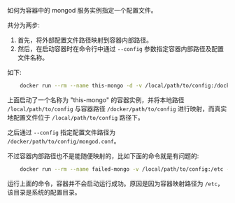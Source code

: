 
如何为容器中的 mongod 服务实例指定一个配置文件。

共分为两步:
1. 首先，将外部配置文件路径映射到容器内部路径。
2. 然后，在启动容器时在命令行中通过 `--config` 参数指定容器内部路径及配置文件名称。

如下:
```sh
    docker run --rm --name this-mongo -d -v /local/path/to/config:/docker/path/to/config mongo:5.0.4 --config /docker/path/to/config/mongod.conf
```
上面启动了一个名称为 "this-mongo" 的容器实例，并将本地路径 `/local/path/to/config` 与容器路径 `/docker/path/to/config` 进行映射，而真实地配置文件位于 `/local/path/to/config` 路径下。

之后通过 `--config` 指定配置文件路径为 `/docker/path/to/config/mongod.conf`。

不过容器内部路径也不是能随便映射的，比如下面的命令就是有问题的:
```sh
    docker run --rm --name failed-mongo -v /local/path/to/config:/etc -d mongo --config /etc/mongod.conf
```
运行上面的命令，容器并不会启动运行成功。原因是因为容器映射路径为 `/etc`，该目录是系统的配置目录。
